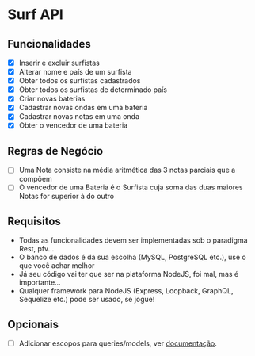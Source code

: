 # Surf API

## Funcionalidades
* [x] Inserir e excluir surfistas
* [x] Alterar nome e país de um surfista
* [x] Obter todos os surfistas cadastrados
* [x] Obter todos os surfistas de determinado país
* [x] Criar novas baterias
* [x] Cadastrar novas ondas em uma bateria
* [x] Cadastrar novas notas em uma onda
* [x] Obter o vencedor de uma bateria

## Regras de Negócio
* [ ] Uma Nota consiste na média aritmética das 3 notas parciais que a compõem
* [ ] O vencedor de uma Bateria é o Surfista cuja soma das duas maiores Notas for superior à do outro

## Requisitos
* Todas as funcionalidades devem ser implementadas sob o paradigma Rest, pfv...
* O banco de dados é da sua escolha (MySQL, PostgreSQL etc.), use o que você achar melhor
* Já seu código vai ter que ser na plataforma NodeJS, foi mal, mas é importante...
* Qualquer framework para NodeJS (Express, Loopback, GraphQL, Sequelize etc.) pode ser usado, se jogue!

## Opcionais
* [ ] Adicionar escopos para queries/models, ver [documentação](https://sequelize.org/master/manual/scopes.html).